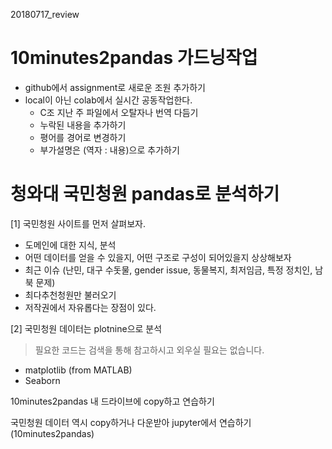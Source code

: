 20180717_review



# 10minutes2pandas 가드닝작업

- github에서 assignment로 새로운 조원 추가하기
- local이 아닌 colab에서 실시간 공동작업한다.
  - C조 지난 주 파일에서 오탈자나 번역 다듬기
  - 누락된 내용을 추가하기
  - 평어를 경어로 변경하기
  - 부가설명은 (역자 : 내용)으로 추가하기





# 청와대 국민청원 pandas로 분석하기



[1] 국민청원 사이트를 먼저 살펴보자.

- 도메인에 대한 지식, 분석
- 어떤 데이터를 얻을 수 있을지, 어떤 구조로 구성이 되어있을지 상상해보자
- 최근 이슈 (난민, 대구 수돗물, gender issue, 동물복지, 최저임금, 특정 정치인, 남북 문제)
- 최다추천청원만 불러오기
- 저작권에서 자유롭다는 장점이 있다.



[2] 국민청원 데이터는 plotnine으로 분석

> 필요한 코드는 검색을 통해 참고하시고 외우실 필요는 없습니다.

- matplotlib (from MATLAB)
- Seaborn





10minutes2pandas 내 드라이브에 copy하고 연습하기

국민청원 데이터 역시 copy하거나 다운받아 jupyter에서 연습하기(10minutes2pandas)





